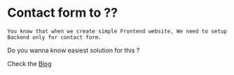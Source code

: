 # Contact form to ??

`You know that when we create simple Frontend website, We need to setup Backend only for contact form.`

Do you wanna know easiest solution for this ?

Check the [Blog](https://rinzblog.hashnode.dev/contact-form-to)

